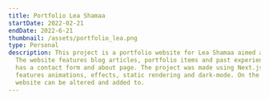```yaml
---
title: Portfolio Lea Shamaa
startDate: 2022-02-21
endDate: 2022-6-21
thumbnail: /assets/portfolio_lea.png
type: Personal
description: This project is a portfolio website for Lea Shamaa aimed at her Journalist career.
  The website features blog articles, portfolio items and past experiences. The website also
  has a contact form and about page. The project was made using Next.js & DecapCMS. The front-end
  features animations, effects, static rendering and dark-mode. On the back-end CMS the content of the
  website can be altered and added to.
---
```

